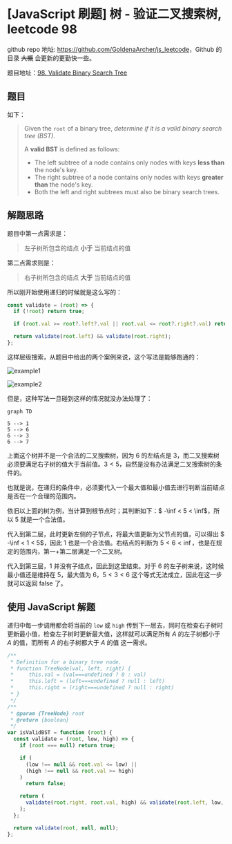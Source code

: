 # [JavaScript 刷题] 树 - 验证二叉搜索树, leetcode 98

github repo 地址: <https://github.com/GoldenaArcher/js_leetcode>，Github 的目录 ~~大概~~ 会更新的更勤快一些。

题目地址：[98. Validate Binary Search Tree](https://leetcode.com/problems/validate-binary-search-tree/)

## 题目

如下：

> Given the `root` of a binary tree, _determine if it is a valid binary search tree (BST)_.
>
> A **valid BST** is defined as follows:
>
> - The left subtree of a node contains only nodes with keys **less than** the node's key.
> - The right subtree of a node contains only nodes with keys **greater than** the node's key.
> - Both the left and right subtrees must also be binary search trees.

## 解题思路

题目中第一点需求是：

> 左子树所包含的结点 **小于** 当前结点的值

第二点需求则是：

> 右子树所包含的结点 **大于** 当前结点的值

所以刚开始使用递归的时候就是这么写的：

```javascript
const validate = (root) => {
  if (!root) return true;

  if (root.val >= root?.left?.val || root.val <= root?.right?.val) return false;

  return validate(root.left) && validate(root.right);
};
```

这样层级搜索，从题目中给出的两个案例来说，这个写法是能够跑通的：

![example1](https://img-blog.csdnimg.cn/ff349b93915c4762b451bc3dfb3d1f33.png)

![example2](https://img-blog.csdnimg.cn/83d11d7c9b244e68980a24f5f7554230.png)

但是，这种写法一旦碰到这样的情况就没办法处理了：

```mermaid
graph TD

5 --> 1
5 --> 6
6 --> 3
6 --> 7
```

上面这个树并不是一个合法的二叉搜索树，因为 6 的左结点是 3，而二叉搜索树必须要满足右子树的值大于当前值。$3 < 5$，自然是没有办法满足二叉搜索树的条件的。

也就是说，在递归的条件中，必须要代入一个最大值和最小值去进行判断当前结点是否在一个合理的范围内。

依旧以上面的树为例，当计算到根节点时；其判断如下：$ -\inf < 5 < \inf$，所以 5 就是一个合法值。

代入到第二层，此时更新左侧的子节点，将最大值更新为父节点的值，可以得出 $ -\inf < 1 < 5$，因此 1 也是一个合法值。右结点的判断为 $5 < 6 < \inf$，也是在规定的范围内，第一+第二层满足一个二叉树。

代入到第三层，1 并没有子结点，因此到这里结束。对于 6 的左子树来说，这时候最小值还是维持在 5，最大值为 6，$5 < 3 < 6$ 这个等式无法成立，因此在这一步就可以返回 false 了。

## 使用 JavaScript 解题

递归中每一步调用都会将当前的 `low` 或 `high` 传到下一层去，同时在检查右子树时更新最小值，检查左子树时更新最大值，这样就可以满足所有 $A$ 的左子树都小于 $A$ 的值，而所有 $A$ 的右子树都大于 $A$ 的值 这一需求。

```javascript
/**
 * Definition for a binary tree node.
 * function TreeNode(val, left, right) {
 *     this.val = (val===undefined ? 0 : val)
 *     this.left = (left===undefined ? null : left)
 *     this.right = (right===undefined ? null : right)
 * }
 */
/**
 * @param {TreeNode} root
 * @return {boolean}
 */
var isValidBST = function (root) {
  const validate = (root, low, high) => {
    if (root === null) return true;

    if (
      (low !== null && root.val <= low) ||
      (high !== null && root.val >= high)
    )
      return false;

    return (
      validate(root.right, root.val, high) && validate(root.left, low, root.val)
    );
  };

  return validate(root, null, null);
};
```
